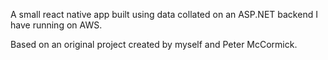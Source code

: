 A small react native app built using data collated on an ASP.NET backend I have running on AWS.

Based on an original project created by myself and Peter McCormick.
